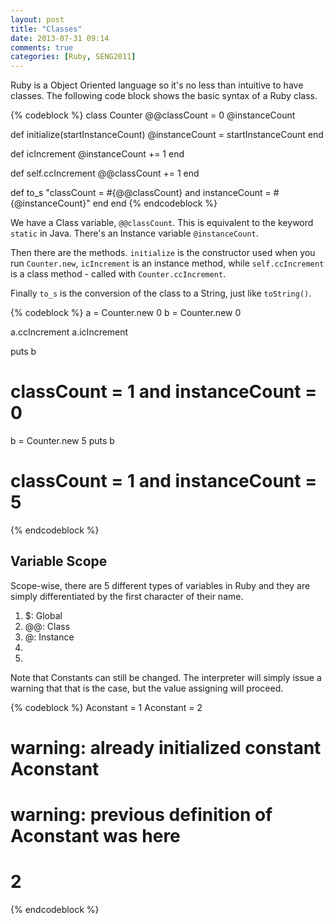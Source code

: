 ```yaml
---
layout: post
title: "Classes"
date: 2013-07-31 09:14
comments: true
categories: [Ruby, SENG2011]
---
```


Ruby is a Object Oriented language so it's no less than intuitive to have classes. The following code block shows the basic syntax of a Ruby class.

{% codeblock %}
class Counter
  @@classCount = 0
  @instanceCount

  def initialize(startInstanceCount)
    @instanceCount = startInstanceCount
  end

  def icIncrement
    @instanceCount += 1
  end

  def self.ccIncrement
    @@classCount += 1
  end

  def to_s
    "classCount = #{@@classCount} and instanceCount = #{@instanceCount}"
  end
end
{% endcodeblock %}

We have a Class variable, ```@@classCount```. This is equivalent to the keyword ```static``` in Java. There's an Instance variable ```@instanceCount```.

Then there are the methods. ```initialize``` is the constructor used when you run ```Counter.new```, ```icIncrement``` is an instance method, while ```self.ccIncrement``` is a class method - called with ```Counter.ccIncrement```.

Finally ```to_s``` is the conversion of the class to a String, just like ```toString()```.

{% codeblock %}
a = Counter.new 0
b = Counter.new 0

a.ccIncrement
a.icIncrement

puts b
# classCount = 1 and instanceCount = 0

b = Counter.new 5
puts b
# classCount = 1 and instanceCount = 5
{% endcodeblock %}

## Variable Scope

Scope-wise, there are 5 different types of variables in Ruby and they are simply differentiated by the first character of their name.

1. $: Global
2. @@: Class
3. @: Instance
4. [A-Z]: Constant
5. [a-z_]: Local

Note that Constants can still be changed. The interpreter will simply issue a warning that that is the case, but the value assigning will proceed.

{% codeblock %}
Aconstant = 1
Aconstant = 2
# warning: already initialized constant Aconstant
# warning: previous definition of Aconstant was here
# 2
{% endcodeblock %}